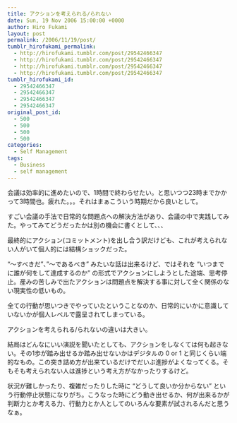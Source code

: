 ```yaml
---
title: アクションを考えられる/られない
date: Sun, 19 Nov 2006 15:00:00 +0000
author: Hiro Fukami
layout: post
permalink: /2006/11/19/post/
tumblr_hirofukami_permalink:
  - http://hirofukami.tumblr.com/post/29542466347
  - http://hirofukami.tumblr.com/post/29542466347
  - http://hirofukami.tumblr.com/post/29542466347
  - http://hirofukami.tumblr.com/post/29542466347
tumblr_hirofukami_id:
  - 29542466347
  - 29542466347
  - 29542466347
  - 29542466347
original_post_id:
  - 500
  - 500
  - 500
  - 500
categories:
  - Self Management
tags:
  - Business
  - self management
---
```

<div class="section">
  <p>
    会議は効率的に進めたいので、1時間で終わらせたい。と思いつつ23時までかかって3時間也。疲れた。。。それはまぁこういう時期だから良いとして。
  </p>
  
  <p>
    すごい会議の手法で日常的な問題点への解決方法があり、会議の中で実践してみた。やってみてどうだったかは別の機会に書くとして、、、
  </p>
  
  <p>
    最終的にアクション(コミットメント)を出し合う訳だけども、これが考えられない人がいて個人的には結構ショックだった。
  </p>
  
  <p>
    &#8220;～すべきだ&#8221;、&#8221;～であるべき&#8221; みたいな話は出来るけど、ではそれを &#8220;いつまでに誰が何をして達成するのか&#8221; の形式でアクションにしようとした途端、思考停止。産みの苦しみで出たアクションは問題点を解決する事に対して全く関係のない現実性の低いもの。
  </p>
  
  <p>
    全ての行動が思いつきでやっていたということなのか、日常的にいかに意識していないかが個人レベルで露呈されてしまっている。
  </p>
  
  <p>
    アクションを考えられる/られないの違いは大きい。
  </p>
  
  <p>
    結局はどんなにいい演説を聞いたとしても、アクションをしなくては何も起きない。その1歩が踏み出せるか踏み出せないかはデジタルの 0 or 1 と同じくらい端的なもの。この突き詰め方が出来ているだけでだいぶ進捗がよくなってくる。そもそも考えられない人は進捗という考え方がなかったりするけど。
  </p>
  
  <p>
    状況が難しかったり、複雑だったりした時に &#8220;どうして良いか分からない&#8221; という行動停止状態になりがち。こうなった時にどう動き出せるか、何が出来るかが判断力とか考える力、行動力とか人としてのいろんな要素が試されるんだと思うなぁ。
  </p>
</div>